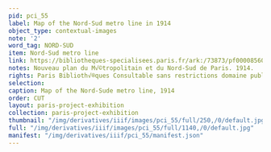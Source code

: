 ```yaml
---
pid: pci_55
label: Map of the Nord-Sud metro line in 1914
object_type: contextual-images
note: '2'
word_tag: NORD-SUD
item: Nord-Sud metro line
link: https://bibliotheques-specialisees.paris.fr/ark:/73873/pf0000856030
notes: Nouveau plan du M√©tropolitain et du Nord-Sud de Paris. 1914.
rights: Paris Biblioth√®ques Consultable sans restrictions domaine public
selection: 
caption: Map of the Nord-Sude metro line, 1914
order: CUT
layout: paris-project-exhibition
collection: paris-project-exhibition
thumbnail: "/img/derivatives/iiif/images/pci_55/full/250,/0/default.jpg"
full: "/img/derivatives/iiif/images/pci_55/full/1140,/0/default.jpg"
manifest: "/img/derivatives/iiif/pci_55/manifest.json"
---
```


